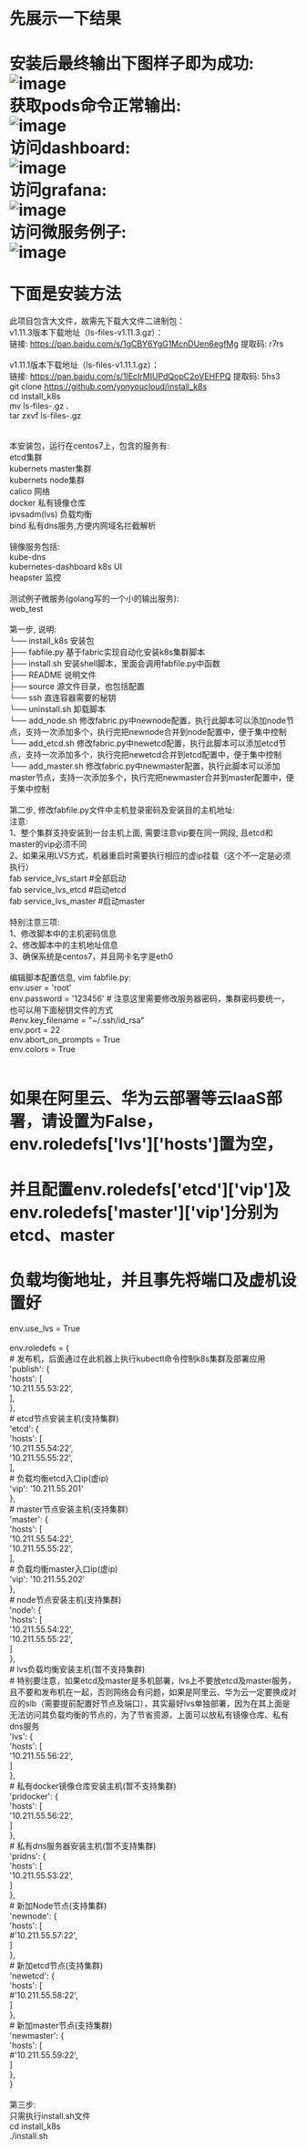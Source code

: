 先展示一下结果
===============
安装后最终输出下图样子即为成功:<br>
![image](https://github.com/yonyoucloud/install_k8s/blob/master/images/finish-install.jpeg)<br>
获取pods命令正常输出:<br>
![image](https://github.com/yonyoucloud/install_k8s/blob/master/images/getpods.jpeg)<br>
访问dashboard:<br>
![image](https://github.com/yonyoucloud/install_k8s/blob/master/images/dashboard.jpeg)<br>
访问grafana:<br>
![image](https://github.com/yonyoucloud/install_k8s/blob/master/images/grafana.jpeg)<br>
访问微服务例子:<br>
![image](https://github.com/yonyoucloud/install_k8s/blob/master/images/web-test.jpeg)<br>
<br>
下面是安装方法
=============
此项目包含大文件，故需先下载大文件二进制包：<br>
v1.11.3版本下载地址（ls-files-v1.11.3.gz）：<br>
链接: https://pan.baidu.com/s/1gCBY6YgG1McnDUen6egfMg 提取码: r7rs<br>
<br>
v1.11.1版本下载地址（ls-files-v1.11.1.gz）：<br>
链接: https://pan.baidu.com/s/1lEcIrMIUPdQopC2oVEHFPQ 提取码: 5hs3<br>
git clone https://github.com/yonyoucloud/install_k8s<br>
cd install_k8s<br>
mv ls-files-<version code>.gz .<br>
tar zxvf ls-files-<version code>.gz<br>
<br>
<br>
本安装包，运行在centos7上，包含的服务有:<br>
etcd集群<br>
kubernets master集群<br>
kubernets node集群<br>
calico 网络<br>
docker 私有镜像仓库<br>
ipvsadm(lvs) 负载均衡<br>
bind 私有dns服务,方便内网域名拦截解析<br>
<br>
镜像服务包括:<br>
kube-dns<br>
kubernetes-dashboard k8s UI<br>
heapster 监控<br>
<br>
测试例子微服务(golang写的一个小的输出服务):<br>
web_test<br>
<br>
第一步, 说明:<br>
└── install_k8s        安装包<br>
    ├── fabfile.py     基于fabric实现自动化安装k8s集群脚本<br>
    ├── install.sh     安装shell脚本，里面会调用fabfile.py中函数<br>
    ├── README         说明文件<br>
    ├── source         源文件目录，也包括配置<br>
    └── ssh            直连容器需要的秘钥<br>
    └── uninstall.sh   卸载脚本<br>
    └── add_node.sh    修改fabric.py中newnode配置，执行此脚本可以添加node节点，支持一次添加多个，执行完把newnode合并到node配置中，便于集中控制<br>
    └── add_etcd.sh    修改fabric.py中newetcd配置，执行此脚本可以添加etcd节点，支持一次添加多个，执行完把newetcd合并到etcd配置中，便于集中控制<br>
    └── add_master.sh    修改fabric.py中newmaster配置，执行此脚本可以添加master节点，支持一次添加多个，执行完把newmaster合并到master配置中，便于集中控制<br>
<br>
第二步, 修改fabfile.py文件中主机登录密码及安装目的主机地址:<br>
注意: <br>
1、整个集群支持安装到一台主机上面, 需要注意vip要在同一网段, 且etcd和master的vip必须不同<br>
2、如果采用LVS方式，机器重启时需要执行相应的虚ip挂载（这个不一定是必须执行）<br>
fab service_lvs_start #全部启动<br>
fab service_lvs_etcd #启动etcd<br>
fab service_lvs_master #启动master<br>
<br>
特别注意三项:<br>
1、修改脚本中的主机密码信息<br>
2、修改脚本中的主机地址信息<br>
3、确保系统是centos7，并且网卡名字是eth0<br>
<br>
编辑脚本配置信息, vim fabfile.py:<br>
env.user = 'root'<br>
env.password = '123456' # 注意这里需要修改服务器密码，集群密码要统一，也可以用下面秘钥文件的方式<br>
#env.key_filename = "~/.ssh/id_rsa"<br>
env.port = 22<br>
env.abort_on_prompts = True<br>
env.colors = True<br>
<br>
# 如果在阿里云、华为云部署等云IaaS部署，请设置为False，env.roledefs['lvs']['hosts']置为空，<br>
# 并且配置env.roledefs['etcd']['vip']及env.roledefs['master']['vip']分别为etcd、master<br>
# 负载均衡地址，并且事先将端口及虚机设置好<br>
env.use_lvs = True<br>
<br>
env.roledefs = {<br>
    # 发布机，后面通过在此机器上执行kubectl命令控制k8s集群及部署应用<br>
    'publish': {<br>
        'hosts': [<br>
            '10.211.55.53:22',<br>
        ],<br>
    },<br>
    # etcd节点安装主机(支持集群)<br>
    'etcd': {<br>
        'hosts': [<br>
            '10.211.55.54:22',<br>
            '10.211.55.55:22',<br>
        ],<br>
        # 负载均衡etcd入口ip(虚ip)<br>
        'vip': '10.211.55.201'<br>
    },<br>
    # master节点安装主机(支持集群)<br>
    'master': {<br>
        'hosts': [<br>
            '10.211.55.54:22',<br>
            '10.211.55.55:22',<br>
        ],<br>
        # 负载均衡master入口ip(虚ip)<br>
        'vip': '10.211.55.202'<br>
    },<br>
    # node节点安装主机(支持集群)<br>
    'node': {<br>
        'hosts': [<br>
            '10.211.55.54:22',<br>
            '10.211.55.55:22',<br>
        ]<br>
    },<br>
    # lvs负载均衡安装主机(暂不支持集群)<br>
    # 特别要注意，如果etcd及master是多机部署，lvs上不要放etcd及master服务，且不要和发布机在一起，否则网络会有问题，如果是阿里云、华为云一定要换成对应的slb（需要提前配置好节点及端口），其实最好lvs单独部署，因为在其上面是无法访问其负载均衡的节点的，为了节省资源，上面可以放私有镜像仓库、私有dns服务<br>
    'lvs': {<br>
        'hosts': [<br>
            '10.211.55.56:22',<br>
        ]<br>
    },<br>
    # 私有docker镜像仓库安装主机(暂不支持集群)<br>
    'pridocker': {<br>
        'hosts': [<br>
            '10.211.55.56:22',<br>
        ]<br>
    },<br>
    # 私有dns服务器安装主机(暂不支持集群)<br>
    'pridns': {<br>
        'hosts': [<br>
            '10.211.55.53:22',<br>
        ]<br>
    },<br>
    # 新加Node节点(支持集群)<br>
    'newnode': {<br>
        'hosts': [<br>
            #'10.211.55.57:22',<br>
        ]<br>
    },<br>
    # 新加etcd节点(支持集群)<br>
    'newetcd': {<br>
        'hosts': [<br>
            #'10.211.55.58:22',<br>
        ]<br>
    },<br>
    # 新加master节点(支持集群)<br>
    'newmaster': {<br>
        'hosts': [<br>
            #'10.211.55.59:22',<br>
        ]<br>
    },<br>
}<br>
<br>
第三步:<br>
只需执行install.sh文件<br>
cd install_k8s<br>
./install.sh<br>

